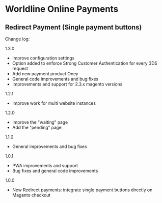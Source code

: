 # Worldline Online Payments

## Redirect Payment (Single payment buttons)

Change log:

1.3.0
- Improve configuration settings
- Option added to enforce Strong Customer Authentication for every 3DS request
- Add new payment product Oney
- General code improvements and bug fixes
- Improvements and support for 2.3.x magento versions

1.2.1
- Improve work for multi website instances

1.2.0
- Improve the "waiting" page
- Add the "pending" page

1.1.0
- General improvements and bug fixes

1.0.1
- PWA improvements and support
- Bug fixes and general code improvements

1.0.0
- New Redirect payments: integrate single payment buttons directly on Magento checkout
